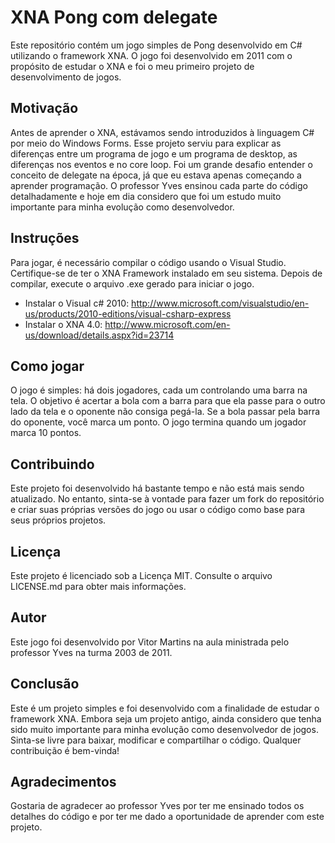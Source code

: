 # XNA Pong com delegate

Este repositório contém um jogo simples de Pong desenvolvido em C# utilizando o framework XNA. O jogo foi desenvolvido em 2011 com o propósito de estudar o XNA e foi o meu primeiro projeto de desenvolvimento de jogos.

## Motivação
Antes de aprender o XNA, estávamos sendo introduzidos à linguagem C# por meio do Windows Forms. Esse projeto serviu para explicar as diferenças entre um programa de jogo e um programa de desktop, as diferenças nos eventos e no core loop. Foi um grande desafio entender o conceito de delegate na época, já que eu estava apenas começando a aprender programação. O professor Yves ensinou cada parte do código detalhadamente e hoje em dia considero que foi um estudo muito importante para minha evolução como desenvolvedor.

## Instruções
Para jogar, é necessário compilar o código usando o Visual Studio. Certifique-se de ter o XNA Framework instalado em seu sistema. Depois de compilar, execute o arquivo .exe gerado para iniciar o jogo.

- Instalar o Visual c# 2010:
http://www.microsoft.com/visualstudio/en-us/products/2010-editions/visual-csharp-express
- Instalar o XNA 4.0:
http://www.microsoft.com/en-us/download/details.aspx?id=23714

## Como jogar
O jogo é simples: há dois jogadores, cada um controlando uma barra na tela. O objetivo é acertar a bola com a barra para que ela passe para o outro lado da tela e o oponente não consiga pegá-la. Se a bola passar pela barra do oponente, você marca um ponto. O jogo termina quando um jogador marca 10 pontos.

## Contribuindo
Este projeto foi desenvolvido há bastante tempo e não está mais sendo atualizado. No entanto, sinta-se à vontade para fazer um fork do repositório e criar suas próprias versões do jogo ou usar o código como base para seus próprios projetos.

## Licença
Este projeto é licenciado sob a Licença MIT. Consulte o arquivo LICENSE.md para obter mais informações.

## Autor
Este jogo foi desenvolvido por Vitor Martins na aula ministrada pelo professor Yves na turma 2003 de 2011.

## Conclusão
Este é um projeto simples e foi desenvolvido com a finalidade de estudar o framework XNA. Embora seja um projeto antigo, ainda considero que tenha sido muito importante para minha evolução como desenvolvedor de jogos. Sinta-se livre para baixar, modificar e compartilhar o código. Qualquer contribuição é bem-vinda!

## Agradecimentos
Gostaria de agradecer ao professor Yves por ter me ensinado todos os detalhes do código e por ter me dado a oportunidade de aprender com este projeto.
